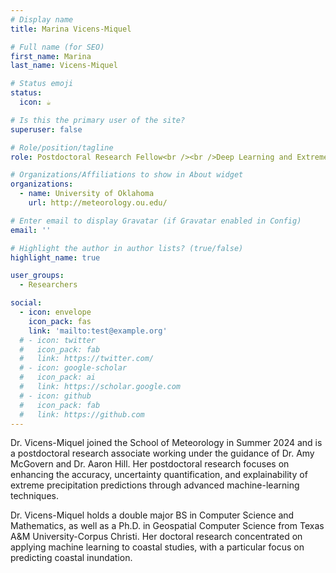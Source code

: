 ```yaml
---
# Display name
title: Marina Vicens-Miquel

# Full name (for SEO)
first_name: Marina
last_name: Vicens-Miquel

# Status emoji
status:
  icon: ☕️

# Is this the primary user of the site?
superuser: false

# Role/position/tagline
role: Postdoctoral Research Fellow<br /><br />Deep Learning and Extreme Rainfall

# Organizations/Affiliations to show in About widget
organizations:
  - name: University of Oklahoma
    url: http://meteorology.ou.edu/

# Enter email to display Gravatar (if Gravatar enabled in Config)
email: ''

# Highlight the author in author lists? (true/false)
highlight_name: true

user_groups:
  - Researchers

social:
  - icon: envelope
    icon_pack: fas
    link: 'mailto:test@example.org'
  # - icon: twitter
  #   icon_pack: fab
  #   link: https://twitter.com/
  # - icon: google-scholar
  #   icon_pack: ai
  #   link: https://scholar.google.com
  # - icon: github
  #   icon_pack: fab
  #   link: https://github.com
---
```


Dr. Vicens-Miquel joined the School of Meteorology in Summer 2024 and is a postdoctoral research associate working under the guidance of Dr. Amy McGovern and Dr. Aaron Hill. Her postdoctoral research focuses on enhancing the accuracy, uncertainty quantification, and explainability of extreme precipitation predictions through advanced machine-learning techniques.

Dr. Vicens-Miquel holds a double major BS in Computer Science and Mathematics, as well as a Ph.D. in Geospatial Computer Science from Texas A&M University-Corpus Christi. Her doctoral research concentrated on applying machine learning to coastal studies, with a particular focus on predicting coastal inundation.